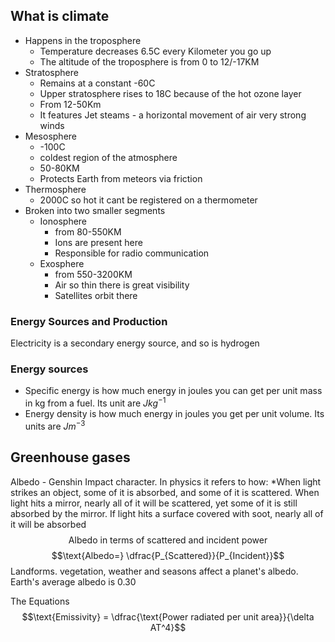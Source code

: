 ## What is climate
* Happens in the troposphere
	* Temperature decreases 6.5C every Kilometer you go up
	* The altitude of the troposphere is from 0 to 12/-17KM
* Stratosphere
	* Remains at a constant -60C
	* Upper stratosphere rises to 18C because of the hot ozone layer
	* From 12-50Km
	* It features Jet steams - a horizontal movement of air very strong winds
* Mesosphere
	* -100C
	* coldest region of the atmosphere
	* 50-80KM
	* Protects Earth from meteors via friction
* Thermosphere
	* 2000C so hot it cant be registered on a thermometer
* Broken into two smaller segments
	* Ionosphere 
		* from 80-550KM
		* Ions are present here
		* Responsible for radio communication
	* Exosphere
		* from 550-3200KM
		* Air so thin there is great visibility
		* Satellites orbit there
### Energy Sources and Production
 Electricity is a secondary energy source, and so is hydrogen

### Energy sources
* Specific energy is how much energy in joules you can get per unit mass in kg from a fuel. Its unit are $Jkg^{-1}$ 
* Energy density is how much energy in joules you get per unit volume. Its units are $Jm^{-3}$ 

## Greenhouse gases
Albedo - Genshin Impact character. In physics it refers to how:
*When light strikes an object, some of it is absorbed, and some of it is scattered.
	When light hits a mirror, nearly all of it will be scattered, yet some of it is still absorbed by the mirror.
	If light hits a surface covered with soot, nearly all of it will be absorbed
$$\text{Albedo in terms of scattered and incident power}$$
$$\text{Albedo=} \dfrac{P_{Scattered}}{P_{Incident}}$$
Landforms. vegetation, weather and seasons affect a planet's albedo.
Earth's average albedo is 0.30

The Equations
$$\text{Emissivity} = \dfrac{\text{Power radiated per unit area}}{\delta AT^4}$$

